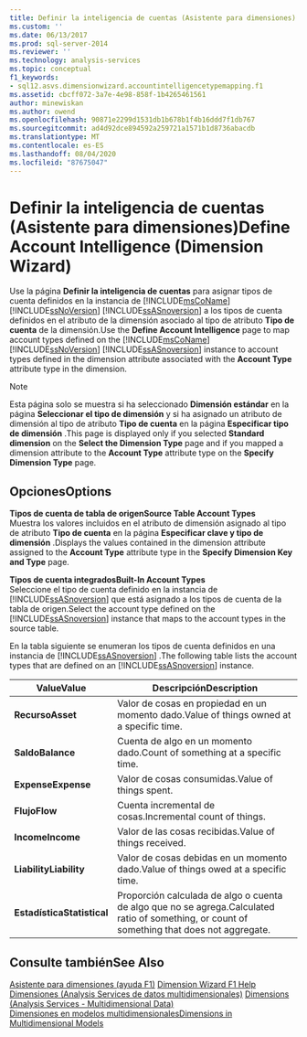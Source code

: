 ```yaml
---
title: Definir la inteligencia de cuentas (Asistente para dimensiones) | Microsoft Docs
ms.custom: ''
ms.date: 06/13/2017
ms.prod: sql-server-2014
ms.reviewer: ''
ms.technology: analysis-services
ms.topic: conceptual
f1_keywords:
- sql12.asvs.dimensionwizard.accountintelligencetypemapping.f1
ms.assetid: cbcff072-3a7e-4e98-858f-1b4265461561
author: minewiskan
ms.author: owend
ms.openlocfilehash: 90871e2299d1531db1b678b1f4b16ddd7f1db767
ms.sourcegitcommit: ad4d92dce894592a259721a1571b1d8736abacdb
ms.translationtype: MT
ms.contentlocale: es-ES
ms.lasthandoff: 08/04/2020
ms.locfileid: "87675047"
---
```

# <a name="define-account-intelligence-dimension-wizard"></a><span data-ttu-id="b319f-102">Definir la inteligencia de cuentas (Asistente para dimensiones)</span><span class="sxs-lookup"><span data-stu-id="b319f-102">Define Account Intelligence (Dimension Wizard)</span></span>
  <span data-ttu-id="b319f-103">Use la página **Definir la inteligencia de cuentas** para asignar tipos de cuenta definidos en la instancia de [!INCLUDE[msCoName](../includes/msconame-md.md)] [!INCLUDE[ssNoVersion](../includes/ssnoversion-md.md)] [!INCLUDE[ssASnoversion](../includes/ssasnoversion-md.md)] a los tipos de cuenta definidos en el atributo de la dimensión asociado al tipo de atributo **Tipo de cuenta** de la dimensión.</span><span class="sxs-lookup"><span data-stu-id="b319f-103">Use the **Define Account Intelligence** page to map account types defined on the [!INCLUDE[msCoName](../includes/msconame-md.md)] [!INCLUDE[ssNoVersion](../includes/ssnoversion-md.md)] [!INCLUDE[ssASnoversion](../includes/ssasnoversion-md.md)] instance to account types defined in the dimension attribute associated with the **Account Type** attribute type in the dimension.</span></span>  
  
> [!NOTE]  
>  <span data-ttu-id="b319f-104"> Esta página solo se muestra si ha seleccionado **Dimensión estándar** en la página **Seleccionar el tipo de dimensión** y si ha asignado un atributo de dimensión al tipo de atributo **Tipo de cuenta** en la página **Especificar tipo de dimensión** .</span><span class="sxs-lookup"><span data-stu-id="b319f-104">This page is displayed only if you selected **Standard dimension** on the **Select the Dimension Type** page and if you mapped a dimension attribute to the **Account Type** attribute type on the **Specify Dimension Type** page.</span></span>  
  
## <a name="options"></a><span data-ttu-id="b319f-105">Opciones</span><span class="sxs-lookup"><span data-stu-id="b319f-105">Options</span></span>  
 <span data-ttu-id="b319f-106">**Tipos de cuenta de tabla de origen**</span><span class="sxs-lookup"><span data-stu-id="b319f-106">**Source Table Account Types**</span></span>  
 <span data-ttu-id="b319f-107">Muestra los valores incluidos en el atributo de dimensión asignado al tipo de atributo **Tipo de cuenta** en la página **Especificar clave y tipo de dimensión** .</span><span class="sxs-lookup"><span data-stu-id="b319f-107">Displays the values contained in the dimension attribute assigned to the **Account Type** attribute type in the **Specify Dimension Key and Type** page.</span></span>  
  
 <span data-ttu-id="b319f-108">**Tipos de cuenta integrados**</span><span class="sxs-lookup"><span data-stu-id="b319f-108">**Built-In Account Types**</span></span>  
 <span data-ttu-id="b319f-109">Seleccione el tipo de cuenta definido en la instancia de [!INCLUDE[ssASnoversion](../includes/ssasnoversion-md.md)] que está asignado a los tipos de cuenta de la tabla de origen.</span><span class="sxs-lookup"><span data-stu-id="b319f-109">Select the account type defined on the [!INCLUDE[ssASnoversion](../includes/ssasnoversion-md.md)] instance that maps to the account types in the source table.</span></span>  
  
 <span data-ttu-id="b319f-110">En la tabla siguiente se enumeran los tipos de cuenta definidos en una instancia de [!INCLUDE[ssASnoversion](../includes/ssasnoversion-md.md)] .</span><span class="sxs-lookup"><span data-stu-id="b319f-110">The following table lists the account types that are defined on an [!INCLUDE[ssASnoversion](../includes/ssasnoversion-md.md)] instance.</span></span>  
  
|<span data-ttu-id="b319f-111">Value</span><span class="sxs-lookup"><span data-stu-id="b319f-111">Value</span></span>|<span data-ttu-id="b319f-112">Descripción</span><span class="sxs-lookup"><span data-stu-id="b319f-112">Description</span></span>|  
|-----------|-----------------|  
|<span data-ttu-id="b319f-113">**Recurso**</span><span class="sxs-lookup"><span data-stu-id="b319f-113">**Asset**</span></span>|<span data-ttu-id="b319f-114">Valor de cosas en propiedad en un momento dado.</span><span class="sxs-lookup"><span data-stu-id="b319f-114">Value of things owned at a specific time.</span></span>|  
|<span data-ttu-id="b319f-115">**Saldo**</span><span class="sxs-lookup"><span data-stu-id="b319f-115">**Balance**</span></span>|<span data-ttu-id="b319f-116">Cuenta de algo en un momento dado.</span><span class="sxs-lookup"><span data-stu-id="b319f-116">Count of something at a specific time.</span></span>|  
|<span data-ttu-id="b319f-117">**Expense**</span><span class="sxs-lookup"><span data-stu-id="b319f-117">**Expense**</span></span>|<span data-ttu-id="b319f-118">Valor de cosas consumidas.</span><span class="sxs-lookup"><span data-stu-id="b319f-118">Value of things spent.</span></span>|  
|<span data-ttu-id="b319f-119">**Flujo**</span><span class="sxs-lookup"><span data-stu-id="b319f-119">**Flow**</span></span>|<span data-ttu-id="b319f-120">Cuenta incremental de cosas.</span><span class="sxs-lookup"><span data-stu-id="b319f-120">Incremental count of things.</span></span>|  
|<span data-ttu-id="b319f-121">**Income**</span><span class="sxs-lookup"><span data-stu-id="b319f-121">**Income**</span></span>|<span data-ttu-id="b319f-122">Valor de las cosas recibidas.</span><span class="sxs-lookup"><span data-stu-id="b319f-122">Value of things received.</span></span>|  
|<span data-ttu-id="b319f-123">**Liability**</span><span class="sxs-lookup"><span data-stu-id="b319f-123">**Liability**</span></span>|<span data-ttu-id="b319f-124">Valor de cosas debidas en un momento dado.</span><span class="sxs-lookup"><span data-stu-id="b319f-124">Value of things owed at a specific time.</span></span>|  
|<span data-ttu-id="b319f-125">**Estadística**</span><span class="sxs-lookup"><span data-stu-id="b319f-125">**Statistical**</span></span>|<span data-ttu-id="b319f-126">Proporción calculada de algo o cuenta de algo que no se agrega.</span><span class="sxs-lookup"><span data-stu-id="b319f-126">Calculated ratio of something, or count of something that does not aggregate.</span></span>|  
  
## <a name="see-also"></a><span data-ttu-id="b319f-127">Consulte también</span><span class="sxs-lookup"><span data-stu-id="b319f-127">See Also</span></span>  
 <span data-ttu-id="b319f-128">[Asistente para dimensiones (ayuda F1)](dimension-wizard-f1-help.md) </span><span class="sxs-lookup"><span data-stu-id="b319f-128">[Dimension Wizard F1 Help](dimension-wizard-f1-help.md) </span></span>  
 <span data-ttu-id="b319f-129">[Dimensiones &#40;Analysis Services de datos multidimensionales&#41;](multidimensional-models-olap-logical-dimension-objects/dimensions-analysis-services-multidimensional-data.md) </span><span class="sxs-lookup"><span data-stu-id="b319f-129">[Dimensions &#40;Analysis Services - Multidimensional Data&#41;](multidimensional-models-olap-logical-dimension-objects/dimensions-analysis-services-multidimensional-data.md) </span></span>  
 [<span data-ttu-id="b319f-130">Dimensiones en modelos multidimensionales</span><span class="sxs-lookup"><span data-stu-id="b319f-130">Dimensions in Multidimensional Models</span></span>](multidimensional-models/dimensions-in-multidimensional-models.md)  
  
  
